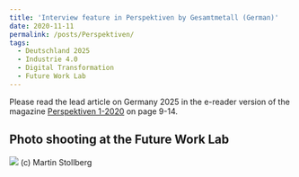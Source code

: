 ```yaml
---
title: 'Interview feature in Perspektiven by Gesamtmetall (German)'
date: 2020-11-11
permalink: /posts/Perspektiven/
tags:
  - Deutschland 2025
  - Industrie 4.0
  - Digital Transformation
  - Future Work Lab
---
```


Please read the lead article on Germany 2025 in the e-reader version of the magazine [Perspektiven 1-2020](https://www.gesamtmetall.de/aktuell/publikationen/perspektiven-ausgabe-1) on page 9-14.


Photo shooting at the Future Work Lab
------
![](https://smsiscum.github.io/images/20200827MST_00005.JPG)
(c) Martin Stollberg
